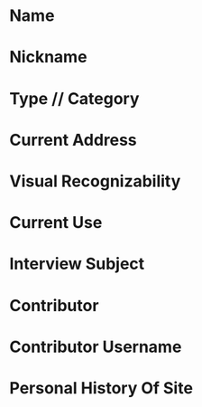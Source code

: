 # Name
# Nickname
# Type // Category
# Current Address
# Visual Recognizability
# Current Use
# Interview Subject
# Contributor
# Contributor Username
# Personal History Of Site
